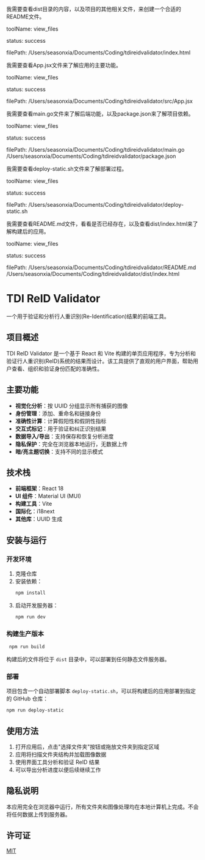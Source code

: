 


          
我需要查看dist目录的内容，以及项目的其他相关文件，来创建一个合适的README文件。
        
            
toolName: view_files
            
status: success
          
            
filePath: /Users/seasonxia/Documents/Coding/tdireidvalidator/index.html
          
我需要查看App.jsx文件来了解应用的主要功能。
        
            
toolName: view_files
            
status: success
          
            
filePath: /Users/seasonxia/Documents/Coding/tdireidvalidator/src/App.jsx
          
我需要查看main.go文件来了解后端功能，以及package.json来了解项目依赖。
        
            
toolName: view_files
            
status: success
          
            
filePath: /Users/seasonxia/Documents/Coding/tdireidvalidator/main.go
/Users/seasonxia/Documents/Coding/tdireidvalidator/package.json
          
我需要查看deploy-static.sh文件来了解部署过程。
        
            
toolName: view_files
            
status: success
          
            
filePath: /Users/seasonxia/Documents/Coding/tdireidvalidator/deploy-static.sh
          
我需要查看README.md文件，看看是否已经存在，以及查看dist/index.html来了解构建后的应用。
        
            
toolName: view_files
            
status: success
          
            
filePath: /Users/seasonxia/Documents/Coding/tdireidvalidator/README.md
/Users/seasonxia/Documents/Coding/tdireidvalidator/dist/index.html
          
# TDI ReID Validator

一个用于验证和分析行人重识别(Re-Identification)结果的前端工具。

## 项目概述

TDI ReID Validator 是一个基于 React 和 Vite 构建的单页应用程序，专为分析和验证行人重识别(ReID)系统的结果而设计。该工具提供了直观的用户界面，帮助用户查看、组织和验证身份匹配的准确性。

## 主要功能

- **视觉化分析**：按 UUID 分组显示所有捕获的图像
- **身份管理**：添加、重命名和链接身份
- **准确性计算**：计算假阳性和假阴性指标
- **交互式标记**：用于验证和纠正识别结果
- **数据导入/导出**：支持保存和恢复分析进度
- **隐私保护**：完全在浏览器本地运行，无数据上传
- **暗/亮主题切换**：支持不同的显示模式

## 技术栈

- **前端框架**：React 18
- **UI 组件**：Material UI (MUI)
- **构建工具**：Vite
- **国际化**：i18next
- **其他库**：UUID 生成

## 安装与运行

### 开发环境

1. 克隆仓库
2. 安装依赖：
   ```bash
   npm install
   ```
3. 启动开发服务器：
   ```bash
   npm run dev
   ```

### 构建生产版本

```bash
 npm run build
```

构建后的文件将位于 `dist` 目录中，可以部署到任何静态文件服务器。

### 部署

项目包含一个自动部署脚本 `deploy-static.sh`，可以将构建后的应用部署到指定的 GitHub 仓库：

```bash
npm run deploy-static
```

## 使用方法

1. 打开应用后，点击"选择文件夹"按钮或拖放文件夹到指定区域
2. 应用将扫描文件夹结构并加载图像数据
3. 使用界面工具分析和验证 ReID 结果
4. 可以导出分析进度以便后续继续工作

## 隐私说明

本应用完全在浏览器中运行，所有文件夹和图像处理均在本地计算机上完成。不会将任何数据上传到服务器。

## 许可证

[MIT](LICENSE)

        
